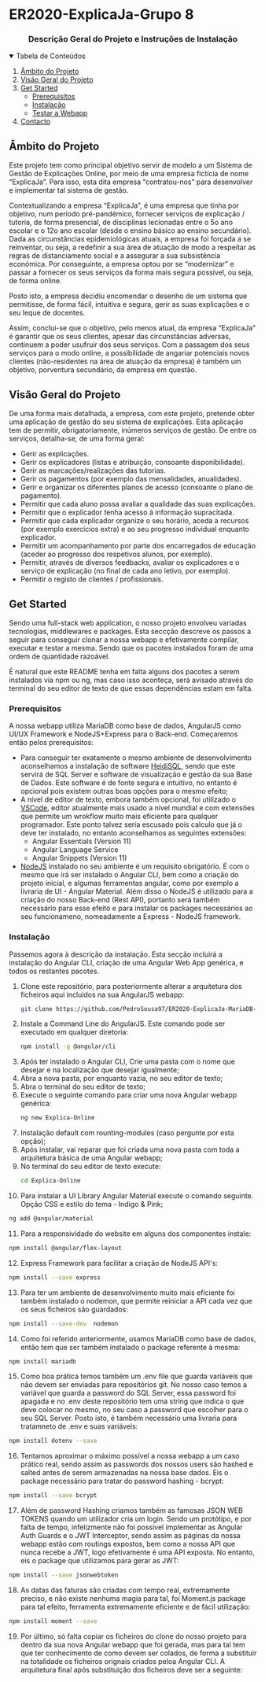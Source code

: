 # ER2020-ExplicaJa-Grupo 8

<p align="center">
    <h3 align="center">Descrição Geral do Projeto e Instruções de Instalação</h3>
</p>

<details open="open">
  <summary>Tabela de Conteúdos</summary>
  <ol>
    <li>
      <a href="#Âmbito-do-Projeto">Âmbito do Projeto</a>
    </li>
     <li>
      <a href="#Visão-Geral-do-Projeto">Visão Geral do Projeto</a>
    </li>
    <li>
      <a href="#Get-Started">Get Started</a>
      <ul>
        <li><a href="#Prerequisitos">Prerequisitos</a></li>
        <li><a href="#Instalação">Instalação</a></li>
        <li><a href="#Testar-a-Webapp">Testar a Webapp</a></li>
      </ul>
    </li>
    <li><a href="#contact">Contacto</a></li>
  </ol>
</details>

## Âmbito do Projeto

Este projeto tem como principal objetivo servir de modelo a um Sistema de Gestão de Explicações Online, por meio de uma empresa fictícia de nome “ExplicaJa”. Para isso, esta dita empresa “contratou-nos” para desenvolver e implementar tal sistema de gestão.

Contextualizando a empresa “ExplicaJa”, é uma empresa que tinha por objetivo, num período pré-pandémico, fornecer serviços de explicação / tutoria, de forma presencial, de disciplinas lecionadas entre o 5o ano escolar e o 12o ano escolar (desde o ensino básico ao ensino secundário). Dada as circunstâncias epidemiológicas atuais, a empresa foi forçada a se reinventar, ou seja, a redefinir a sua área de atuação de modo a respeitar as regras de distanciamento social e a assegurar a sua subsistência económica. Por conseguinte, a empresa optou por se “modernizar” e passar a fornecer os seus serviços da forma mais segura possível, ou seja, de forma online.

Posto isto, a empresa decidiu encomendar o desenho de um sistema que permitisse, de forma fácil, intuitiva e segura, gerir as suas explicações e o seu leque de docentes.

Assim, conclui-se que o objetivo, pelo menos atual, da empresa “ExplicaJa” é garantir que os seus clientes, apesar das circunstâncias adversas, continuem a poder usufruir dos seus serviços. Com a passagem dos seus serviços para o modo online, a possibilidade de angariar potenciais novos clientes (não-residentes na área de atuação da empresa) é também um objetivo, porventura secundário, da empresa em questão.

## Visão Geral do Projeto

De uma forma mais detalhada, a empresa, com este projeto, pretende obter uma aplicação de gestão do seu sistema de explicações. Esta aplicação tem de permitir, obrigatoriamente, inúmeros serviços de gestão.
De entre os serviços, detalha-se, de uma forma geral:
* Gerir as explicações.
* Gerir os explicadores (listas e atribuição, consoante disponibilidade).
* Gerir as marcações/realizações das tutorias.
* Gerir os pagamentos (por exemplo das mensalidades, anualidades).
* Gerir e organizar os diferentes planos de acesso (consoante o plano de pagamento).
* Permitir que cada aluno possa avaliar a qualidade das suas explicações.
* Permitir que o explicador tenha acesso à informação supracitada.
* Permitir que cada explicador organize o seu horário, aceda a recursos (por exemplo exercícios extra) e ao seu progresso individual enquanto explicador.
* Permitir um acompanhamento por parte dos encarregados de educação (aceder ao progresso dos respetivos alunos, por exemplo).
* Permitir, através de diversos feedbacks, avaliar os explicadores e o serviço de explicação (no final de cada ano letivo, por exemplo).
* Permitir o registo de clientes / profissionais.

## Get Started

Sendo uma full-stack web application, o nosso projeto envolveu variadas tecnologias, middlewares e packages. Esta seccção descreve os passos a seguir para conseguir clonar a nossa webapp e efetivamente compilar, executar e testar a mesma. Sendo que os pacotes instalados foram de uma ordem de quantidade razoável. 

É natural que este README tenha em falta alguns dos pacotes a serem instalados via npm ou ng, mas caso isso aconteça, será avisado através do terminal do seu editor de texto de que essas dependências estam em falta.

### Prerequisitos

A nossa webapp utiliza MariaDB como base de dados, AngularJS como UI/UX Framework e NodeJS+Express para o Back-end. Começaremos então pelos prerequisitos: 

<ul>
    <li>Para conseguir ter exatamente o mesmo ambiente de desenvolvimento aconselhamos a instalação de software <a href="https://www.heidisql.com/download.php">HeidiSQL</a>, sendo que este servirá de SQL Server e software de visualização e gestão da sua Base de Dados. Este software é de fonte segura e intuitivo, no entanto é opcional pois existem outras boas opções para o mesmo efeito;</li>
    <li>A nível de editor de texto, embora também opcional, foi utilizado o <a href="https://code.visualstudio.com/">VSCode</a>, editor atualmente mais usado a nível mundial e com extensões que permite um wrokflow muito mais eficiente para qualquer programador. Este ponto talvez seria escusado pois calculo que já o deve ter instalado, no entanto aconselhamos as seguintes extensões:
        <ul>
            <li>Angular Essentials (Version 11)</li>
            <li>Angular Language Service</li>
            <li>Angular Snippets (Version 11)</li>
        </ul>
    </li>
    <li><a href="https://nodejs.org/en/">NodeJS</a> instalado no seu ambiente é um requisito obrigatório. É com o mesmo que irá ser instalado o Angular CLI, bem como a criação do projeto inicial, e algumas ferramentas angular, como por exemplo a livraria de UI - Angular Material. Além disso o NodeJS é utilizado para a criação do nosso Back-end (Rest API), portanto será também necessário para esse efeito e para instalar os packages necessários ao seu funcionameno, nomeadamente a Express - NodeJS framework. </li>
</ul>

### Instalação

Passemos agora à descrição da instalação. Esta secção incluirá a instalação do Angular CLI, criação de uma Angular Web App genérica, e todos os restantes pacotes.

1. Clone este repositório, para posteriormente alterar a arquitetura dos ficheiros aqui incluídos na sua AngularJS webapp:
   ```sh
   git clone https://github.com/PedroSousa97/ER2020-ExplicaJa-MariaDB-NodeJS-AngularJS.git
   ```
2. Instale a Command Line do AngularJS. Este comando pode ser executado em qualquer diretoria:
   ```sh
   npm install -g @angular/cli
   ```
3. Após ter instalado o Angular CLI, Crie uma pasta com o nome que desejar e na localização que desejar igualmente;
4. Abra a nova pasta, por enquanto vazia, no seu editor de texto;
5. Abra o terminal do seu editor de texto;
6. Execute o seguinte comando para criar uma nova Angular webapp genérica:
   ```sh
   ng new Explica-Online
   ```
7. Instalação default com rounting-modules (caso pergunte por esta opção);
8. Após instalar, vai reparar que foi criada uma nova pasta com toda a arquitetura básica de uma Angular webapp;
9. No terminal do seu editor de texto execute:
   ```sh
   cd Explica-Online
   ```
10. Para instalar a UI Library Angular Material execute o comando seguinte. Opção CSS e estilo do tema - Indigo & Pink;
   ```sh
   ng add @angular/material
   ```
11. Para a responsividade do website em alguns dos componentes instale:
   ```sh
   npm install @angular/flex-layout 
   ```
12. Express Framework para facilitar a criação de NodeJS API's:
   ```sh
   npm install --save express   
   ```
13. Para ter um ambiente de desenvolvimento muito mais eficiente foi também instalado o nodemon, que permite reiniciar a API cada vez que os seus ficheiros são guardados:
   ```sh
   npm install --save-dev  nodemon  
   ```
14. Como foi referido anteriormente, usamos MariaDB como base de dados, então tem que ser também instalado o package referente à mesma:
   ```sh
   npm install mariadb
   ```
15. Como boa prática temos também um .env file que guarda variáveis que não devem ser enviadas para repositórios git. No nosso caso temos a variável que guarda a password do SQL Server, essa password foi apagada e no .env deste repositório tem uma string que indica o que deve colocar no mesmo, no seu caso a password que escolher para o seu SQL Server. Posto isto, é também necessário uma livraria para tratamneto de .env e suas variáveis:
   ```sh
   npm install dotenv --save 
   ```
16. Tentamos aproximar o máximo possível a nossa webapp a um caso prático real, sendo assim as passwords dos nossos users são hashed e salted antes de serem armazenadas na nossa base dados. Eis o package necessário para tratar do password hashing - bcrypt:
   ```sh
   npm install --save bcrypt
   ```
17. Além de password Hashing criamos também as famosas JSON WEB TOKENS quando um utilizador cria um login. Sendo um protótipo, e por falta de tempo, infelizmente não foi possível implementar as Angular Auth Guards e o JWT Interceptor, sendo assim as páginas da nossa webapp estão com routings expostos, bem como a nossa API que nunca recebe a JWT, logo efetivamente é uma API exposta. No entanto, eis o package que utilizamos para gerar as JWT:
   ```sh
   npm install --save jsonwebtoken 
   ```
18. As datas das faturas são criadas com tempo real, extremamente preciso, e não existe nenhuma magia para tal, foi Moment.js package para tal efeito, ferramenta extremamente eficiente e de fácil utilização:
   ```sh
   npm install moment --save
   ```
19. Por último, só falta copiar os ficheiros do clone do nosso projeto para dentro da sua nova Angular webapp que foi gerada, mas para tal tem que ter conhecimento de como devem ser colados, de forma a substituir na totalidade os ficheiros orignais criados peloa Angular CLI. A arquitetura final após substituição dos ficheiros deve ser a seguinte:

